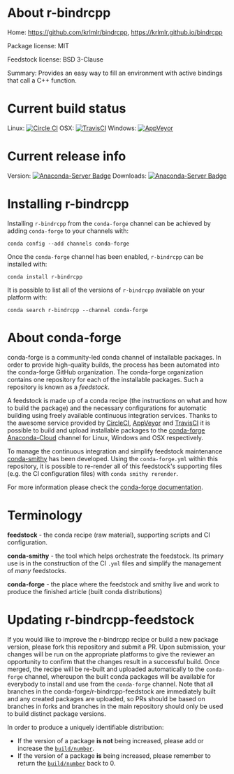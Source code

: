 About r-bindrcpp
================

Home: https://github.com/krlmlr/bindrcpp, https://krlmlr.github.io/bindrcpp

Package license: MIT

Feedstock license: BSD 3-Clause

Summary: Provides an easy way to fill an environment with active bindings that call a C++ function.



Current build status
====================

Linux: [![Circle CI](https://circleci.com/gh/conda-forge/r-bindrcpp-feedstock.svg?style=shield)](https://circleci.com/gh/conda-forge/r-bindrcpp-feedstock)
OSX: [![TravisCI](https://travis-ci.org/conda-forge/r-bindrcpp-feedstock.svg?branch=master)](https://travis-ci.org/conda-forge/r-bindrcpp-feedstock)
Windows: [![AppVeyor](https://ci.appveyor.com/api/projects/status/github/conda-forge/r-bindrcpp-feedstock?svg=True)](https://ci.appveyor.com/project/conda-forge/r-bindrcpp-feedstock/branch/master)

Current release info
====================
Version: [![Anaconda-Server Badge](https://anaconda.org/conda-forge/r-bindrcpp/badges/version.svg)](https://anaconda.org/conda-forge/r-bindrcpp)
Downloads: [![Anaconda-Server Badge](https://anaconda.org/conda-forge/r-bindrcpp/badges/downloads.svg)](https://anaconda.org/conda-forge/r-bindrcpp)

Installing r-bindrcpp
=====================

Installing `r-bindrcpp` from the `conda-forge` channel can be achieved by adding `conda-forge` to your channels with:

```
conda config --add channels conda-forge
```

Once the `conda-forge` channel has been enabled, `r-bindrcpp` can be installed with:

```
conda install r-bindrcpp
```

It is possible to list all of the versions of `r-bindrcpp` available on your platform with:

```
conda search r-bindrcpp --channel conda-forge
```


About conda-forge
=================

conda-forge is a community-led conda channel of installable packages.
In order to provide high-quality builds, the process has been automated into the
conda-forge GitHub organization. The conda-forge organization contains one repository
for each of the installable packages. Such a repository is known as a *feedstock*.

A feedstock is made up of a conda recipe (the instructions on what and how to build
the package) and the necessary configurations for automatic building using freely
available continuous integration services. Thanks to the awesome service provided by
[CircleCI](https://circleci.com/), [AppVeyor](http://www.appveyor.com/)
and [TravisCI](https://travis-ci.org/) it is possible to build and upload installable
packages to the [conda-forge](https://anaconda.org/conda-forge)
[Anaconda-Cloud](http://docs.anaconda.org/) channel for Linux, Windows and OSX respectively.

To manage the continuous integration and simplify feedstock maintenance
[conda-smithy](http://github.com/conda-forge/conda-smithy) has been developed.
Using the ``conda-forge.yml`` within this repository, it is possible to re-render all of
this feedstock's supporting files (e.g. the CI configuration files) with ``conda smithy rerender``.

For more information please check the [conda-forge documentation](https://conda-forge.org/docs/).

Terminology
===========

**feedstock** - the conda recipe (raw material), supporting scripts and CI configuration.

**conda-smithy** - the tool which helps orchestrate the feedstock.
                   Its primary use is in the construction of the CI ``.yml`` files
                   and simplify the management of *many* feedstocks.

**conda-forge** - the place where the feedstock and smithy live and work to
                  produce the finished article (built conda distributions)


Updating r-bindrcpp-feedstock
=============================

If you would like to improve the r-bindrcpp recipe or build a new
package version, please fork this repository and submit a PR. Upon submission,
your changes will be run on the appropriate platforms to give the reviewer an
opportunity to confirm that the changes result in a successful build. Once
merged, the recipe will be re-built and uploaded automatically to the
`conda-forge` channel, whereupon the built conda packages will be available for
everybody to install and use from the `conda-forge` channel.
Note that all branches in the conda-forge/r-bindrcpp-feedstock are
immediately built and any created packages are uploaded, so PRs should be based
on branches in forks and branches in the main repository should only be used to
build distinct package versions.

In order to produce a uniquely identifiable distribution:
 * If the version of a package **is not** being increased, please add or increase
   the [``build/number``](http://conda.pydata.org/docs/building/meta-yaml.html#build-number-and-string).
 * If the version of a package **is** being increased, please remember to return
   the [``build/number``](http://conda.pydata.org/docs/building/meta-yaml.html#build-number-and-string)
   back to 0.
